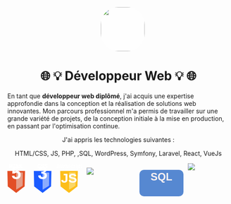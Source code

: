 <style>
        .logo {
            width: 100px;
            height: 120px;
            position: relative;
        }
        .shield {
            width: 40px;
            height: 70px;
            background-color: #E34F26;
            position: absolute;
            top: 0;
            left: 0;
            clip-path: polygon(100% 25%, 98% 75%, 50% 96%, 2% 75%, 0% 25%);
            z-index: 0;   
        }
        .shield2 {
            width: 15px;
            height: 60px;
            background-color: #e49e89;
            position: absolute;
            top: 6px;
            left: 20px;
            clip-path: polygon(100% 25%, 98% 75%,0% 90%, 0% 25%);
            z-index: 1;    
        }
        .html5-text {
            position: absolute;
            font-weight: bold;
            top: 0;
            left: 20%;
            transform: translateX(-50%);
            color: white;
            font-family: Arial, sans-serif;
            font-weight: bold;
            font-size: 12px;
        }
        .number {
            position: absolute;
            top: 0;
            left: 20%;
            transform: translateX(-50%);
            color: white;
            font-family: Georgia, sans-serif;
            font-weight: bold;
            font-size: 40px;
            z-index: 2;
        }

        .logoCss {
            width: 100px;
            height: 120px;
            position: relative;
            left: -40px;
        }
        .shield3 {
            width: 40px;
            height: 70px;
            background-color: #1c5cff;
            position: absolute;
            top: 0;
            left: 0;
            clip-path: polygon(100% 25%, 98% 75%, 50% 96%, 2% 75%, 0% 25%);
            z-index: 0;   
        }
        .shield4 {
            width: 15px;
            height: 60px;
            background-color: #8bacfd;
            position: absolute;
            top: 6px;
            left: 20px;
            clip-path: polygon(100% 25%, 98% 75%,0% 90%, 0% 25%);
            z-index: 1;    
        }
        .Css-text {
            position: absolute;
            font-weight: bold;
            top: 0;
            left: 20%;
            transform: translateX(-50%);
            color: white;
            font-family: Arial, sans-serif;
            font-weight: bold;
            font-size: 12px;
        }

        .logoJs {
            width: 100px;
            height: 120px;
            position: relative;
            left: -80px;
        }
        .shield5 {
            width: 40px;
            height: 70px;
            background-color: #fdbe19;
            position: absolute;
            top: 0;
            left: 0;
            clip-path: polygon(100% 25%, 98% 75%, 50% 96%, 2% 75%, 0% 25%);
            z-index: 0;   
        }
        .shield6 {
            width: 15px;
            height: 60px;
            background-color: #fbd765;
            position: absolute;
            top: 6px;
            left: 20px;
            clip-path: polygon(100% 25%, 98% 75%,0% 90%, 0% 25%);
            z-index: 1;    
        }
        .JS-text {
            position: absolute;
            font-weight: bold;
            top: 0;
            left: 20%;
            transform: translateX(-50%);
            color: white;
            font-family: Arial, sans-serif;
            font-weight: bold;
            font-size: 12px;
        }
        .number1 {
            position: absolute;
            top: 14%;
            left: 20%;
            transform: translateX(-50%);
            color: white;
            font-family: Arial, sans-serif;
            font-weight: bold;
            font-size: 30px;
            font-family: Georgia, sans-serif;
            z-index: 2;   
        }
        .logoPhp {
            width: 100px;
            height: 120px;
            margin-top: 10px;
            margin-left: -120px;
        }
        .logoSql {
            background-color: #5688d1;
            color: #fdf2f2;
            font-weight: bold;
            font-size: 24px;
            text-align: center;
            padding: 10px;
            border-radius: 10px;
            width: 80px;
            height: 40px;
            margin-top: 15px;
            margin-left: 20px;
            font-family: Georgia, sans-serif;
        }
        
        .logoSql div {
            margin-top: -8px;
        }

        .logoW {
            width: 70px;
            margin-left: 10px;
        }
</style>

<img style="background-color: rgba(255, 255, 255, 0.2); border-radius: 40%; margin-top: 30px; margin-left: 42%" src="https://goldfishweb.fr/assets/goldfishfish-BhyVp_N1.webp" width="100">

<h1 style="text-align: center">🌐 💡 Développeur Web 💡 🌐</h1> 

<p style="font-size: 14px">En tant que <strong>développeur web diplômé</strong>, j'ai acquis une expertise approfondie dans la conception et la réalisation de solutions web innovantes. Mon parcours professionnel m'a permis de travailler sur une grande variété de projets, de la conception initiale à la mise en production, en passant par l'optimisation continue.</p>

<p style="text-align: center">J'ai appris les technologies suivantes :<br></p>

<p style="text-align: center">HTML/CSS, JS, PHP, ,SQL, WordPress, Symfony, Laravel, React, VueJs</p>

<div style="display: flex;">
    <div class="logo">
        <div class="shield"></div>
        <div class="shield2"></div>
        <div class="html5-text">HTML</div>
        <div class="number">5</div>
    </div>
    <div class="logoCss">
        <div class="shield3"></div>
        <div class="shield4"></div>
        <div class="Css-text">CSS</div>
        <div class="number">3</div>
    </div>
    <div class="logoJs">
        <div class="shield5"></div>
        <div class="shield6"></div>
        <div class="JS-text">Javascript</div>
        <div class="number1">JS</div>
    </div>
    <div class="logoPhp">
        <img src="https://www.php.net//images/logos/new-php-logo.svg">
    </div>
    <div class="logoSql">
        <div>SQL</div>
    </div>
    <div class="logoW">
        <img src="https://s.w.org/style/images/about/WordPress-logotype-wmark.png">
    </div>
</div>
